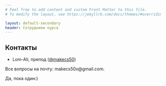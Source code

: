 ```yaml
---
# Feel free to add content and custom Front Matter to this file.
# To modify the layout, see https://jekyllrb.com/docs/themes/#overriding-theme-defaults

layout: default-secondary
header: Сотрудники курса
---
```


<section class="info info--about">
            <h1 class="info-header">
                Контакты
            </h1>
            <ul class="info-list info-list--contacts">
              <li>Lom-Ali, препод (<a target="_blank" href="https://instagram.com/makecs50">@makecs50</a>)</li>
            </ul>
          <p class="text-primary">
            Все вопросы на почту: makecs50x@gmail.com.
          </p>
          <p class="text-primary">
            Да, пока один:)
          </p>
        </section>